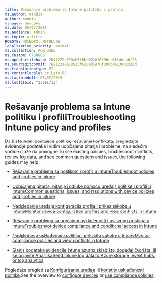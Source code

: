 ```yaml
---
title: Rešavanje problema sa Intune politiku i profili
ms.author: mandia
author: mandia
manager: dougeby
ms.date: 05/07/2019
ms.audience: Admin
ms.topic: article
ROBOTS: NOINDEX, NOFOLLOW
localization_priority: Normal
ms.collection: Adm_O365
ms.custom: 6700005
ms.openlocfilehash: 2b4f229e780cb5f6bb024b10396cdfb14dcabf26
ms.sourcegitcommit: 7e2122a7e08525f628986978f396b3a138d2326d
ms.translationtype: MT
ms.contentlocale: sr-Latn-RS
ms.lasthandoff: 05/07/2019
ms.locfileid: "33661713"
---
```

# <a name="troubleshooting-intune-policy-and-profiles"></a><span data-ttu-id="6575b-102">Rešavanje problema sa Intune politiku i profili</span><span class="sxs-lookup"><span data-stu-id="6575b-102">Troubleshooting Intune policy and profiles</span></span>

<span data-ttu-id="6575b-103">Da biste videli postojeće politike, rešavanje konflikata, pregledajte evidencije podataka i vidim uobičajena pitanja i probleme, na sledećim vođice može da pomogne.</span><span class="sxs-lookup"><span data-stu-id="6575b-103">To see existing policies, troubleshoot conflicts, review log data, and see common questions and issues, the following guides may help.</span></span>

- [<span data-ttu-id="6575b-104">Rešavanje problema sa politikom i profili u Intune</span><span class="sxs-lookup"><span data-stu-id="6575b-104">Troubleshoot policies and profiles in Intune</span></span>](https://docs.microsoft.com/intune/troubleshoot-policies-in-microsoft-intune)

- [<span data-ttu-id="6575b-105">Uobičajena pitanja, pitanja i odluke pomoću uređaja politike i profili u Intune</span><span class="sxs-lookup"><span data-stu-id="6575b-105">Common questions, issues, and resolutions with device policies and profiles in Intune</span></span>](https://docs.microsoft.com/intune/device-profile-troubleshoot)

- [<span data-ttu-id="6575b-106">Nadgledanje uređaja konfiguracija profila i prikaz sukoba u Intune</span><span class="sxs-lookup"><span data-stu-id="6575b-106">Monitor device configuration profiles and view conflicts in Intune</span></span>](https://docs.microsoft.com/intune/device-profile-monitor)

- [<span data-ttu-id="6575b-107">Rešavanje problema sa uređajem usklađenosti i uslovnog pristupa u Intune</span><span class="sxs-lookup"><span data-stu-id="6575b-107">Troubleshoot device compliance and conditional access in Intune</span></span>](https://docs.microsoft.com/intune/troubleshoot-conditional-access)

- [<span data-ttu-id="6575b-108">Nadgledanje usklađenosti politike i prikažite sukobe u Intune</span><span class="sxs-lookup"><span data-stu-id="6575b-108">Monitor compliance policies and view conflicts in Intune</span></span>](https://docs.microsoft.com/intune/compliance-policy-monitor)

- [<span data-ttu-id="6575b-109">Slanja podataka evidencije Intune azurno skladišta, događaj čvorišta, ili se odjavite Analitika</span><span class="sxs-lookup"><span data-stu-id="6575b-109">Send Intune log data to Azure storage, event hubs, or log analytics</span></span>](https://docs.microsoft.com/intune/review-logs-using-azure-monitor)

<span data-ttu-id="6575b-110">Pogledajte pregled za [Konfigurisanje uređaja](https://docs.microsoft.com/intune/device-profiles) ili [koristite usklađenosti politike](https://docs.microsoft.com/intune/device-compliance-get-started).</span><span class="sxs-lookup"><span data-stu-id="6575b-110">See the overview to [configure devices](https://docs.microsoft.com/intune/device-profiles) or [use compliance policies](https://docs.microsoft.com/intune/device-compliance-get-started).</span></span>
